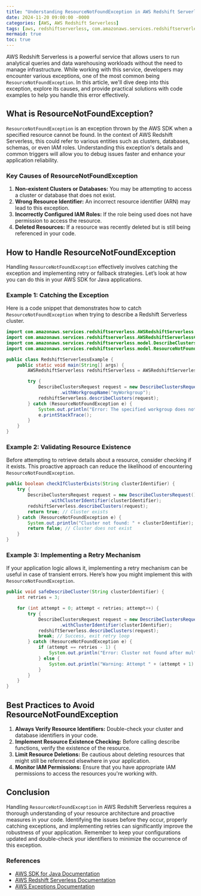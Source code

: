```yaml
---
title: "Understanding ResourceNotFoundException in AWS Redshift Serverless"
date: 2024-11-20 09:00:00 -0000
categories: [AWS, AWS Redshift Serverless]
tags: [aws, redshiftserverless, com.amazonaws.services.redshiftserverless.model]
mermaid: true
toc: true
---
```



AWS Redshift Serverless is a powerful service that allows users to run analytical queries and data warehousing workloads without the need to manage infrastructure. While working with this service, developers may encounter various exceptions, one of the most common being `ResourceNotFoundException`. In this article, we'll dive deep into this exception, explore its causes, and provide practical solutions with code examples to help you handle this error effectively.

## What is ResourceNotFoundException?

`ResourceNotFoundException` is an exception thrown by the AWS SDK when a specified resource cannot be found. In the context of AWS Redshift Serverless, this could refer to various entities such as clusters, databases, schemas, or even IAM roles. Understanding this exception's details and common triggers will allow you to debug issues faster and enhance your application reliability.

### Key Causes of ResourceNotFoundException

1. **Non-existent Clusters or Databases:** You may be attempting to access a cluster or database that does not exist.
2. **Wrong Resource Identifier:** An incorrect resource identifier (ARN) may lead to this exception.
3. **Incorrectly Configured IAM Roles:** If the role being used does not have permission to access the resource.
4. **Deleted Resources:** If a resource was recently deleted but is still being referenced in your code.

## How to Handle ResourceNotFoundException

Handling `ResourceNotFoundException` effectively involves catching the exception and implementing retry or fallback strategies. Let’s look at how you can do this in your AWS SDK for Java applications.

### Example 1: Catching the Exception

Here is a code snippet that demonstrates how to catch `ResourceNotFoundException` when trying to describe a Redshift Serverless cluster.

```java
import com.amazonaws.services.redshiftserverless.AWSRedshiftServerless;
import com.amazonaws.services.redshiftserverless.AWSRedshiftServerlessClientBuilder;
import com.amazonaws.services.redshiftserverless.model.DescribeClustersRequest;
import com.amazonaws.services.redshiftserverless.model.ResourceNotFoundException;

public class RedshiftServerlessExample {
    public static void main(String[] args) {
        AWSRedshiftServerless redshiftServerless = AWSRedshiftServerlessClientBuilder.defaultClient();

        try {
            DescribeClustersRequest request = new DescribeClustersRequest()
                    .withWorkgroupName("myWorkgroup");
            redshiftServerless.describeClusters(request);
        } catch (ResourceNotFoundException e) {
            System.out.println("Error: The specified workgroup does not exist.");
            e.printStackTrace();
        }
    }
}
```

### Example 2: Validating Resource Existence

Before attempting to retrieve details about a resource, consider checking if it exists. This proactive approach can reduce the likelihood of encountering `ResourceNotFoundException`.

```java
public boolean checkIfClusterExists(String clusterIdentifier) {
    try {
        DescribeClustersRequest request = new DescribeClustersRequest()
                .withClusterIdentifier(clusterIdentifier);
        redshiftServerless.describeClusters(request);
        return true; // Cluster exists
    } catch (ResourceNotFoundException e) {
        System.out.println("Cluster not found: " + clusterIdentifier);
        return false; // Cluster does not exist
    }
}
```

### Example 3: Implementing a Retry Mechanism

If your application logic allows it, implementing a retry mechanism can be useful in case of transient errors. Here’s how you might implement this with `ResourceNotFoundException`.

```java
public void safeDescribeCluster(String clusterIdentifier) {
    int retries = 3;

    for (int attempt = 0; attempt < retries; attempt++) {
        try {
            DescribeClustersRequest request = new DescribeClustersRequest()
                    .withClusterIdentifier(clusterIdentifier);
            redshiftServerless.describeClusters(request);
            break; // Success, exit retry loop
        } catch (ResourceNotFoundException e) {
            if (attempt == retries - 1) {
                System.out.println("Error: Cluster not found after multiple attempts.");
            } else {
                System.out.println("Warning: Attempt " + (attempt + 1) + " failed. Retrying...");
            }
        }
    }
}
```

## Best Practices to Avoid ResourceNotFoundException

1. **Always Verify Resource Identifiers:** Double-check your cluster and database identifiers in your code.
2. **Implement Resource Existence Checking:** Before calling describe functions, verify the existence of the resource.
3. **Limit Resource Deletions:** Be cautious about deleting resources that might still be referenced elsewhere in your application.
4. **Monitor IAM Permissions:** Ensure that you have appropriate IAM permissions to access the resources you're working with.

## Conclusion

Handling `ResourceNotFoundException` in AWS Redshift Serverless requires a thorough understanding of your resource architecture and proactive measures in your code. Identifying the issues before they occur, properly catching exceptions, and implementing retries can significantly improve the robustness of your application. Remember to keep your configurations updated and double-check your identifiers to minimize the occurrence of this exception.

### References

- [AWS SDK for Java Documentation](https://docs.aws.amazon.com/sdk-for-java/latest/developer-guide/home.html)
- [AWS Redshift Serverless Documentation](https://docs.aws.amazon.com/redshift/latest/mgmt/serverless.html)
- [AWS Exceptions Documentation](https://docs.aws.amazon.com/sdk-for-java/latest/javadoc/com/amazonaws/AmazonServiceException.html)